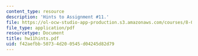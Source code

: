 ```yaml
---
content_type: resource
description: 'Hints to Assignment #11.'
file: https://ol-ocw-studio-app-production.s3.amazonaws.com/courses/8-022-physics-ii-electricity-and-magnetism-fall-2002/f42aefbb50734d200545d04245d82d79_hw11hints.pdf
file_type: application/pdf
resourcetype: Document
title: hw11hints.pdf
uid: f42aefbb-5073-4d20-0545-d04245d82d79
---
```


